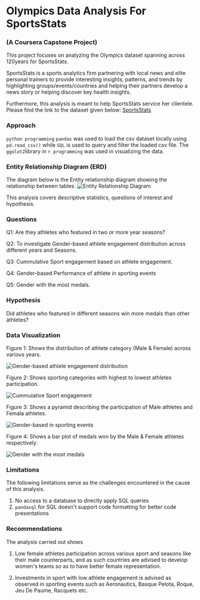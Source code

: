 # Olympics Data Analysis For SportsStats
### (A Coursera Capstone Project)

This project focuses on analyzing the Olympics dataset spanning across 120years for SportsStats. 

SportsStats is a sports analytics firm partnering with local news and elite personal trainers to provide interesting insights, patterns, and trends by highlighting groups/events/countries and helping their partners develop a news story or helping discover key health insights. 

Furthermore, this analysis is meant to help SportsStats service her clientele.
Please find the link to the dataset given below:
[SportsStats](https://www.dropbox.com/sh/0wqw8fmiwrzr8ef/AABQijjQM522INXX1FCdamzma?dl=0)

### Approach
 ```python programming``` ```pandas```  was used to load the csv dataset locally using ```pd.read_csv()```
 while ```SQL```  is used to query and filter the loaded csv file. 
 The ```ggolot2```library in ```r programming``` was used in visualizing the data.

### Entity Relationship Diagram (ERD)
The diagram below is the Entity relationship diagram showing the relationship between tables.
![Entity Relationship Diagram](https://github.com/Eddiddi/Learn-Sql-Basics-for-Data-Science-Capstone-Project/blob/main/src/img/ERD.jpg "Entity Relationship Diagram")

This analysis covers descriptive statistics, questions of interest and hypothesis.

### Questions
Q1: Are they athletes who featured in two or more year seasons?

Q2: To investigate Gender-based athlete engagement distribution across different years and Seasons.

Q3: Cummulative Sport engagement based on athlete engagement.

Q4: Gender-based Performance of athlete in sporting events

Q5: Gender with the most medals.


### Hypothesis 
Did athletes who featured in different seasons win more medals than other athletes?

### Data Visualization
Figure 1: Shows the distribution of athlete category (Male & Female) across various years. 

![Gender-based athlete engagement distribution](https://github.com/Eddiddi/Learn-Sql-Basics-for-Data-Science-Capstone-Project/blob/main/src/img/gb_plot.png "Gender-based athlete engagement distribution")

Figure 2: Shows sporting categories with highest to lowest athletes participation. 

![Cummulative Sport engagement](https://github.com/Eddiddi/Learn-Sql-Basics-for-Data-Science-Capstone-Project/blob/main/src/img/sae_plot.png "Cummulative Sport engagement based on athlete engagement")

Figure 3: Shows a pyramid describing the participation of Male athletes and Femala athletes. 

![Gender-based in sporting events](https://github.com/Eddiddi/Learn-Sql-Basics-for-Data-Science-Capstone-Project/blob/main/src/img/sae_1_plot.jpg "Gender-based in sporting events")

Figure 4: Shows a bar plot of medals won by the Male & Female athletes respectively.

![Gender with the most medals](https://github.com/Eddiddi/Learn-Sql-Basics-for-Data-Science-Capstone-Project/blob/main/src/img/gwmm_plot.jpg "Gender with the most medals")

### Limitations
The following limitations serve as the challenges encountered in the cause of this analysis.

1. No access to a database  to directly apply SQL queries
2. ```pandasql``` for SQL doesn't support code formatting for better code presentations

### Recommendations
The analysis carried out shows 
1. Low female athletes participation across various sport and seasons like their male counterparts, and as such countries are advised to develop women's teams so as to have better female representation.

2. Investments in sport with low athlete engagement is advised as observed in sporting events such as Aeronautics, Basque Pelota, Roque, Jeu De Paume, Racquets etc.	



